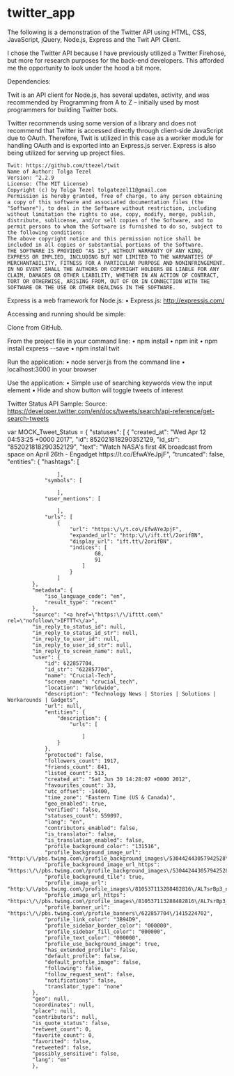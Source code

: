 # twitter_app

The following is a demonstration of the Twitter API using HTML, CSS, JavaScript, jQuery, Node.js, Express and the Twit API Client.

I chose the Twitter API because I have previously utilized a Twitter Firehose, but more for research purposes for the back-end developers. This afforded me the opportunity to look under the hood a bit more.

Dependencies:

Twit is an API client for Node.js, has several updates, activity, and was recommended by Programming from A to Z – initially used by most programmers for building Twitter bots. 

Twitter recommends using some version of a library and does not recommend that Twitter is accessed directly through client-side JavaScript due to OAuth. Therefore, Twit is utilized in this case as a worker module for handling OAuth and is exported into an Express.js server.  Express is also being utilized for serving up project files.

    Twit: https://github.com/ttezel/twit
    Name of Author: Tolga Tezel
    Version: ^2.2.9
    License: (The MIT License)
    Copyright (c) by Tolga Tezel tolgatezel11@gmail.com
    Permission is hereby granted, free of charge, to any person obtaining a copy of this software and associated documentation files (the "Software"), to deal in the Software without restriction, including without limitation the rights to use, copy, modify, merge, publish, distribute, sublicense, and/or sell copies of the Software, and to permit persons to whom the Software is furnished to do so, subject to the following conditions:
    The above copyright notice and this permission notice shall be included in all copies or substantial portions of the Software.
    THE SOFTWARE IS PROVIDED "AS IS", WITHOUT WARRANTY OF ANY KIND, EXPRESS OR IMPLIED, INCLUDING BUT NOT LIMITED TO THE WARRANTIES OF MERCHANTABILITY, FITNESS FOR A PARTICULAR PURPOSE AND NONINFRINGEMENT. IN NO EVENT SHALL THE AUTHORS OR COPYRIGHT HOLDERS BE LIABLE FOR ANY CLAIM, DAMAGES OR OTHER LIABILITY, WHETHER IN AN ACTION OF CONTRACT, TORT OR OTHERWISE, ARISING FROM, OUT OF OR IN CONNECTION WITH THE SOFTWARE OR THE USE OR OTHER DEALINGS IN THE SOFTWARE.

Express is a web framework for Node.js:
•	Express.js: http://expressjs.com/

Accessing and running should be simple:

Clone from GitHub.

From the project file in your command line:
•	npm install
•	npm init
•	npm install express --save
•	npm install twit

Run the application:
•	node server.js from the command line
•	localhost:3000 in your browser

Use the application:
•	Simple use of searching keywords view the input element
•	Hide and show button will toggle tweets of interest

Twitter Status API Sample: 
Source: https://developer.twitter.com/en/docs/tweets/search/api-reference/get-search-tweets

var MOCK_Tweet_Status = {
    "statuses": [
        {
            "created_at": "Wed Apr 12 04:53:25 +0000 2017",
            "id": 852021818290352129,
            "id_str": "852021818290352129",
            "text": "Watch NASA's first 4K broadcast from space on April 26th - Engadget https:\/\/t.co\/EfwAYeJpjF",
            "truncated": false,
            "entities": {
                "hashtags": [

                    ],
                "symbols": [

                    ],
                "user_mentions": [

                    ],
                "urls": [
                    {
                        "url": "https:\/\/t.co\/EfwAYeJpjF",
                        "expanded_url": "http:\/\/ift.tt\/2orifBN",
                        "display_url": "ift.tt\/2orifBN",
                        "indices": [
                                68,
                                91
                            ]
                        }
                    ]
            },
            "metadata": {
                "iso_language_code": "en",
                "result_type": "recent"
            },
            "source": "<a href=\"https:\/\/ifttt.com\" rel=\"nofollow\">IFTTT<\/a>",
            "in_reply_to_status_id": null,
            "in_reply_to_status_id_str": null,
            "in_reply_to_user_id": null,
            "in_reply_to_user_id_str": null,
            "in_reply_to_screen_name": null,
            "user": {
                "id": 622857704,
                "id_str": "622857704",
                "name": "Crucial-Tech",
                "screen_name": "crucial_tech",
                "location": "Worldwide",
                "description": "Technology News | Stories | Solutions | Workarounds | Gadgets",
                "url": null,
                "entities": {
                    "description": {
                        "urls": [

                            ]
                    }
                },
                "protected": false,
                "followers_count": 1917,
                "friends_count": 841,
                "listed_count": 513,
                "created_at": "Sat Jun 30 14:28:07 +0000 2012",
                "favourites_count": 33,
                "utc_offset": -14400,
                "time_zone": "Eastern Time (US & Canada)",
                "geo_enabled": true,
                "verified": false,
                "statuses_count": 559097,
                "lang": "en",
                "contributors_enabled": false,
                "is_translator": false,
                "is_translation_enabled": false,
                "profile_background_color": "131516",
                "profile_background_image_url": "http:\/\/pbs.twimg.com\/profile_background_images\/530442443057942528\/jgQgrriz.jpeg",
                "profile_background_image_url_https": "https:\/\/pbs.twimg.com\/profile_background_images\/530442443057942528\/jgQgrriz.jpeg",
                "profile_background_tile": true,
                "profile_image_url": "http:\/\/pbs.twimg.com\/profile_images\/810537113288482816\/AL7srBp3_normal.jpg",
                "profile_image_url_https": "https:\/\/pbs.twimg.com\/profile_images\/810537113288482816\/AL7srBp3_normal.jpg",
                "profile_banner_url": "https:\/\/pbs.twimg.com\/profile_banners\/622857704\/1415224702",
                "profile_link_color": "3B94D9",
                "profile_sidebar_border_color": "000000",
                "profile_sidebar_fill_color": "000000",
                "profile_text_color": "000000",
                "profile_use_background_image": true,
                "has_extended_profile": false,
                "default_profile": false,
                "default_profile_image": false,
                "following": false,
                "follow_request_sent": false,
                "notifications": false,
                "translator_type": "none"
            },
            "geo": null,
            "coordinates": null,
            "place": null,
            "contributors": null,
            "is_quote_status": false,
            "retweet_count": 0,
            "favorite_count": 0,
            "favorited": false,
            "retweeted": false,
            "possibly_sensitive": false,
            "lang": "en"
            },

